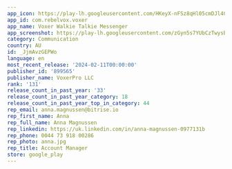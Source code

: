 ```yaml
---
app_icon: https://play-lh.googleusercontent.com/HKeyX-nFSz8qHl05cmDJl4CGRFouqXFkVctxgWhBCbPCPgZbJ8Q88FHbux7E4dAOxGU
app_id: com.rebelvox.voxer
app_name: Voxer Walkie Talkie Messenger
app_screenshot: https://play-lh.googleusercontent.com/zGyn5s7YUbCzTwysB-mEKYk0b_LF1tDsbMcsRqmFbVlQQ7cWjHO2Ds8_x1ENprJNqNo
category: Communication
country: AU
id: _JjmAvzGEPWo
language: en
most_recent_release: '2024-02-11T00:00:00'
publisher_id: '899565'
publisher_name: VoxerPro LLC
rank: '131'
release_count_in_past_year: '33'
release_count_in_past_year_category: 18
release_count_in_past_year_top_in_category: 44
rep_email: anna.magnussen@bitrise.io
rep_first_name: Anna
rep_full_name: Anna Magnussen
rep_linkedin: https://uk.linkedin.com/in/anna-magnussen-0977131b
rep_phone: 0044 73 918 00286
rep_photo: anna.jpg
rep_title: Account Manager
store: google_play
---
```

